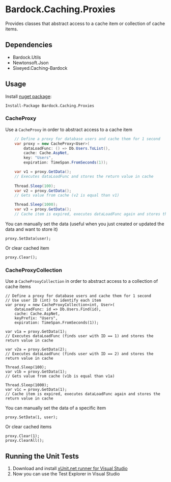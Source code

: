 Bardock.Caching.Proxies
=======================

Provides classes that abstract access to a cache item or collection of cache items.

## Dependencies

* Bardock.Utils
* Newtonsoft.Json
* Sixeyed.Caching-Bardock

## Usage

Install [nuget package](https://www.nuget.org/packages/Bardock.Caching.Proxies/):

	Install-Package Bardock.Caching.Proxies

### CacheProxy

Use a `CacheProxy` in order to abstract access to a cache item

```C#
	// Define a proxy for database users and cache them for 1 second
	var proxy = new CacheProxy<User>(
		dataLoadFunc: () => Db.Users.ToList(), 
		cache: Cache.AspNet, 
		key: "Users", 
		expiration: TimeSpan.FromSeconds(1));

    var v1 = proxy.GetData();
	// Executes dataLoadFunc and stores the return value in cache
 
    Thread.Sleep(100);
    var v2 = proxy.GetData();
	// Gets value from cache (v2 is equal than v1)

    Thread.Sleep(1000);
    var v3 = proxy.GetData();
	// Cache item is expired, executes dataLoadFunc again and stores the return value in cache
```

You can manually set the data (useful when you just created or updated the data and want to store it)

	proxy.SetData(user);

Or clear cached item

	proxy.Clear();

### CacheProxyCollection

Use a `CacheProxyCollection` in order to abstract access to a collection of cache items

	// Define a proxy for database users and cache them for 1 second
	// Use user ID (int) to identify each item 
	var proxy = new CacheProxyCollection<int, User>(
		dataLoadFunc: id => Db.Users.Find(id), 
		cache: Cache.AspNet, 
		keyPrefix: "Users", 
		expiration: TimeSpan.FromSeconds(1));

    var v1a = proxy.GetData(1);
	// Executes dataLoadFunc (finds user with ID == 1) and stores the return value in cache

    var v2a = proxy.GetData(2);
	// Executes dataLoadFunc (finds user with ID == 2) and stores the return value in cache
 
    Thread.Sleep(100);
    var v1b = proxy.GetData(1);
	// Gets value from cache (v1b is equal than v1a)

    Thread.Sleep(1000);
    var v1c = proxy.GetData(1);
	// Cache item is expired, executes dataLoadFunc again and stores the return value in cache

You can manually set the data of a specific item

	proxy.SetData(1, user);

Or clear cached items

	proxy.Clear(1);
	proxy.ClearAll();

## Running the Unit Tests

1. Download and install [xUnit.net runner for Visual Studio](https://visualstudiogallery.msdn.microsoft.com/463c5987-f82b-46c8-a97e-b1cde42b9099)
2. Now you can use the Test Explorer in Visual Studio